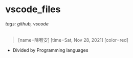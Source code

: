 # vscode_files
###### tags: github, vscode
> [name=陳宥安] [time=Sat, Nov 28, 2021] [color=red]
- Divided by Programming languages

